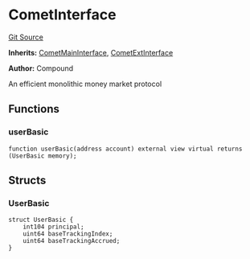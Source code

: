 # CometInterface
[Git Source](https://github.com/larrythecucumber321/protocol/blob/aabf2c9d4120808940fb3be9193cb66ea71ac351/contracts/plugins/assets/compoundv3/vendor/CometInterface.sol)

**Inherits:**
[CometMainInterface](/tools/docgen/src/contracts/plugins/assets/compoundv3/vendor/CometMainInterface.sol/abstract.CometMainInterface.md), [CometExtInterface](/tools/docgen/src/contracts/plugins/assets/compoundv3/vendor/CometExtInterface.sol/abstract.CometExtInterface.md)

**Author:**
Compound

An efficient monolithic money market protocol


## Functions
### userBasic


```solidity
function userBasic(address account) external view virtual returns (UserBasic memory);
```

## Structs
### UserBasic

```solidity
struct UserBasic {
    int104 principal;
    uint64 baseTrackingIndex;
    uint64 baseTrackingAccrued;
}
```


